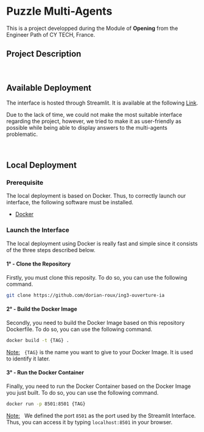 # Puzzle Multi-Agents

This is a project developped during the Module of **Opening** from the Engineer Path of CY TECH, France. 
</br>

## Project Description
</br>


## Available Deployment

The interface is hosted through Streamlit. It is available at the following [Link](https://dorian-roux-ing3-ouverture-ia-app-oq0zfc.streamlit.app/).

Due to the lack of time, we could not make the most suitable interface regarding the project, however, we tried to make it as user-friendly as possible while being able to display answers to the multi-agents problematic.

</br>

## Local Deployment
### Prerequisite

The local deployment is based on Docker. Thus, to correctly launch our interface, the following software must be installed.
- [Docker](https://www.docker.com/)


### Launch the Interface

The local deployment using Docker is really fast and simple since it consists of the three steps described below.

#### 1° - Clone the Repository
Firstly, you must clone this reposity. To do so, you can use the following command.
```bash
git clone https://github.com/dorian-roux/ing3-ouverture-ia
```

#### 2° - Build the Docker Image
Secondly, you need to build the Docker Image based on this repository Dockerfile. To do so, you can use the following command.
```bash
docker build -t {TAG} .
```
<u>Note:</u> &nbsp; `{TAG}` is the name you want to give to your Docker Image. It is used to identify it later.


#### 3° - Run the Docker Container
Finally, you need to run the Docker Container based on the Docker Image you just built. To do so, you can use the following command.
```bash
docker run -p 8501:8501 {TAG}
```
<u>Note:</u> &nbsp; We defined the port `8501` as the port used by the Streamlit Interface. Thus, you can access it by typing `localhost:8501` in your browser.



